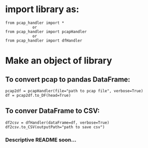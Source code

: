 # import library as:
	from pcap_handler import *
				or
	from pcap_handler import pcapHandler
				or
	from pcap_handler import dfHandler

# Make an object of library
## To convert pcap to pandas DataFrame:
	pcap2df = pcapHandler(file="path to pcap file", verbose=True)
	df = pcap2df.to_DF(head=True)

## To conver DataFrame to CSV:
	df2csv = dfHandler(dataFrame=df, verbose=True)
	df2csv.to_CSV(outputPath="path to save csv")

### Descriptive README soon...